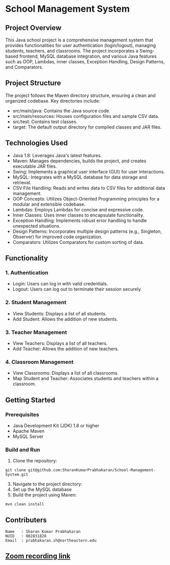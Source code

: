 # School Management System 

## Project Overview
This Java school project is a comprehensive management system that provides functionalities for user authentication (login/logout), managing students, teachers, and classrooms. The project incorporates a Swing-based frontend, MySQL database integration, and various Java features such as OOP, Lambdas, inner classes, Exception Handling, Design Patterns, and Comparators.

## Project Structure
The project follows the Maven directory structure, ensuring a clean and organized codebase. Key directories include:

- src/main/java: Contains the Java source code.
- src/main/resources: Houses configuration files and sample CSV data.
- src/test: Contains test classes.
- target: The default output directory for compiled classes and JAR files.

## Technologies Used
- Java 1.8: Leverages Java's latest features.
- Maven: Manages dependencies, builds the project, and creates executable JAR files.
- Swing: Implements a graphical user interface (GUI) for user interactions.
- MySQL: Integrates with a MySQL database for data storage and retrieval.
- CSV File Handling: Reads and writes data to CSV files for additional data management.
- OOP Concepts: Utilizes Object-Oriented Programming principles for a modular and extensible codebase.
- Lambdas: Employs Lambdas for concise and expressive code.
- Inner Classes: Uses inner classes to encapsulate functionality.
- Exception Handling: Implements robust error handling to handle unexpected situations.
- Design Patterns: Incorporates multiple design patterns (e.g., Singleton, Observer) for improved code organization.
- Comparators: Utilizes Comparators for custom sorting of data.

## Functionality
### 1. Authentication
- Login: Users can log in with valid credentials.
- Logout: Users can log out to terminate their session securely.
### 2. Student Management
- View Students: Displays a list of all students.
- Add Student: Allows the addition of new students.
### 3. Teacher Management
- View Teachers: Displays a list of all teachers.
- Add Teacher: Allows the addition of new teachers.
### 4. Classroom Management
- View Classrooms: Displays a list of all classrooms.
- Map Student and Teacher: Associates students and teachers within a classroom.

## Getting Started
### Prerequisites
- Java Development Kit (JDK) 1.8 or higher
- Apache Maven
- MySQL Server

### Build and Run
1. Clone the repository:
```
git clone git@github.com:SharanKumarPrabhakaran/School-Management-System.git
```
3. Navigate to the project directory:
4. Set up the MySQL database
5. Build the project using Maven:
```
mvn clean install
```

## Contributers

    Name   : Sharan Kumar Prabhakaran
    NUID   : 002831828
    Email  : prabhakaran.sh@northeastern.edu



## [Zoom recording link](https://pages.github.com/) 

